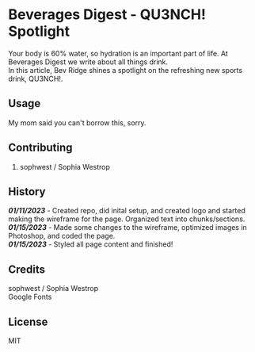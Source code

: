 # Beverages Digest - QU3NCH! Spotlight
Your body is 60% water, so hydration is an important part of life. At Beverages Digest we write about all things drink.  
In this article, Bev Ridge shines a spotlight on the refreshing new sports drink, QU3NCH!.

## Usage

My mom said you can't borrow this, sorry.

## Contributing

1. sophwest / Sophia Westrop

## History

***01/11/2023*** - Created repo, did inital setup, and created logo and started making the wireframe for the page. Organized text into chunks/sections.  
***01/15/2023*** - Made some changes to the wireframe, optimized images in Photoshop, and coded the page.  
***01/15/2023*** - Styled all page content and finished!

## Credits

sophwest / Sophia Westrop  
Google Fonts

## License

MIT
